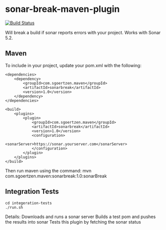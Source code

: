 # sonar-break-maven-plugin

[![Build Status](https://travis-ci.org/sgoertzen/sonar-break-maven-plugin.svg?branch=master)](https://travis-ci.org/sgoertzen/sonar-break-maven-plugin)

Will break a build if sonar reports errors with your project.  Works with Sonar 5.2.

## Maven 
To include in your project, update your pom.xml with the following:


    <dependencies>
        <dependency>
            <groupId>com.sgoertzen.maven</groupId>
            <artifactId>sonarbreak</artifactId>
            <version>1.0</version>
        </dependency>
    </dependencies>

    <build>
        <plugins>
            <plugin>
                <groupId>com.sgoertzen.maven</groupId>
                <artifactId>sonarbreak</artifactId>
                <version>1.0</version>
                <configuration>
                    <sonarServer>https://sonar.yourserver.com</sonarServer>
                </configuration>
            </plugin>
        </plugins>
    </build>

Then run maven using the command: 
    mvn com.sgoertzen.maven:sonarbreak:1.0:sonarBreak


## Integration Tests
    cd integeration-tests
    ./run.sh

Details:
Downloads and runs a sonar server
Builds a test pom and pushes the results into sonar
Tests this plugin by fetching the sonar status